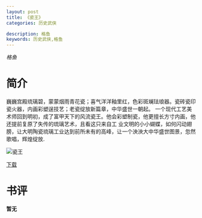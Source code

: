```yaml
---
layout: post
title: 《瓷王》
categories: 历史武侠

description: 格鱼
keywords: 历史武侠,格鱼
---
```

*格鱼*

# 简介

巍巍宫殿琉璃碧，蒙蒙烟雨青花瓷；喜气洋洋釉里红，色彩斑斓珐琅器。瓷砖瓷印瓷火器，内画彩塑逞技艺；老瓷绽放新篇章，中华盛世一朝起。
一个现代工艺美术师回到明初，成了富甲天下的风流瓷王。他会彩塑制瓷，他更擅长方寸内画，他还提前复原了失传的琉璃艺术，且看这只来自工
业文明的小小蝴蝶，如何闪动翅膀，让大明陶瓷琉璃工业达到前所未有的高峰，让一个泱泱大中华盛世图景，忽然歌唱，辉煌绽放.

![瓷王](https://img.imiaobige.com/143145/76824.jpg)

[下载](https://link.jscdn.cn/1drv/aHR0cHM6Ly8xZHJ2Lm1zL3QvcyFBaGU2R2dNWmVFb2poVXlyWWVabUZraVBkYlR6P2U9RGtSNFJQ.txt)
# 书评
**暂无**